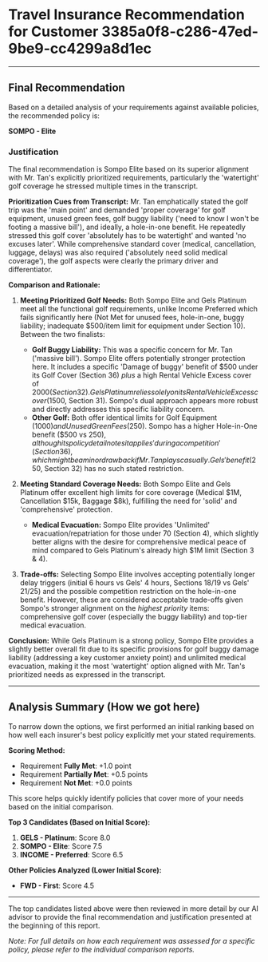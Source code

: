 # Travel Insurance Recommendation for Customer 3385a0f8-c286-47ed-9be9-cc4299a8d1ec

---

## Final Recommendation
Based on a detailed analysis of your requirements against available policies, the recommended policy is:

**SOMPO - Elite**

### Justification
The final recommendation is Sompo Elite based on its superior alignment with Mr. Tan's explicitly prioritized requirements, particularly the 'watertight' golf coverage he stressed multiple times in the transcript.

**Prioritization Cues from Transcript:** Mr. Tan emphatically stated the golf trip was the 'main point' and demanded 'proper coverage' for golf equipment, unused green fees, golf buggy liability ('need to know I won't be footing a massive bill'), and ideally, a hole-in-one benefit. He repeatedly stressed this golf cover 'absolutely has to be watertight' and wanted 'no excuses later'. While comprehensive standard cover (medical, cancellation, luggage, delays) was also required ('absolutely need solid medical coverage'), the golf aspects were clearly the primary driver and differentiator.

**Comparison and Rationale:**

1.  **Meeting Prioritized Golf Needs:** Both Sompo Elite and Gels Platinum meet all the functional golf requirements, unlike Income Preferred which fails significantly here (Not Met for unused fees, hole-in-one, buggy liability; inadequate $500/item limit for equipment under Section 10). Between the two finalists:
    *   **Golf Buggy Liability:** This was a specific concern for Mr. Tan ('massive bill'). Sompo Elite offers potentially stronger protection here. It includes a specific 'Damage of buggy' benefit of $500 under its Golf Cover (Section 36) *plus* a high Rental Vehicle Excess cover of $2000 (Section 32). Gels Platinum relies solely on its Rental Vehicle Excess cover ($1500, Section 31). Sompo's dual approach appears more robust and directly addresses this specific liability concern.
    *   **Other Golf:** Both offer identical limits for Golf Equipment ($1000) and Unused Green Fees ($250). Sompo has a higher Hole-in-One benefit ($500 vs $250), although its policy detail notes it applies 'during a competition' (Section 36), which might be a minor drawback if Mr. Tan plays casually. Gels' benefit ($250, Section 32) has no such stated restriction.

2.  **Meeting Standard Coverage Needs:** Both Sompo Elite and Gels Platinum offer excellent high limits for core coverage (Medical $1M, Cancellation $15k, Baggage $8k), fulfilling the need for 'solid' and 'comprehensive' protection.
    *   **Medical Evacuation:** Sompo Elite provides 'Unlimited' evacuation/repatriation for those under 70 (Section 4), which slightly better aligns with the desire for comprehensive medical peace of mind compared to Gels Platinum's already high $1M limit (Section 3 & 4).

3.  **Trade-offs:** Selecting Sompo Elite involves accepting potentially longer delay triggers (initial 6 hours vs Gels' 4 hours, Sections 18/19 vs Gels' 21/25) and the possible competition restriction on the hole-in-one benefit. However, these are considered acceptable trade-offs given Sompo's stronger alignment on the *highest priority* items: comprehensive golf cover (especially the buggy liability) and top-tier medical evacuation.

**Conclusion:** While Gels Platinum is a strong policy, Sompo Elite provides a slightly better overall fit due to its specific provisions for golf buggy damage liability (addressing a key customer anxiety point) and unlimited medical evacuation, making it the most 'watertight' option aligned with Mr. Tan's prioritized needs as expressed in the transcript.

---

## Analysis Summary (How we got here)
To narrow down the options, we first performed an initial ranking based on how well each insurer's best policy explicitly met your stated requirements.

**Scoring Method:**
- Requirement **Fully Met**: +1.0 point
- Requirement **Partially Met**: +0.5 points
- Requirement **Not Met**: +0.0 points

This score helps quickly identify policies that cover more of your needs based on the initial comparison.

**Top 3 Candidates (Based on Initial Score):**
1. **GELS - Platinum**: Score 8.0
2. **SOMPO - Elite**: Score 7.5
3. **INCOME - Preferred**: Score 6.5

**Other Policies Analyzed (Lower Initial Score):**
- **FWD - First**: Score 4.5

---

The top candidates listed above were then reviewed in more detail by our AI advisor to provide the final recommendation and justification presented at the beginning of this report.

*Note: For full details on how each requirement was assessed for a specific policy, please refer to the individual comparison reports.*